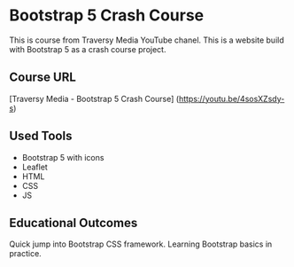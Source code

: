 # Bootstrap 5 Crash Course

This is course from Traversy Media YouTube chanel.
This is a website build with Bootstrap 5 as a crash course project.

## Course URL

[Traversy Media - Bootstrap 5 Crash Course] (https://youtu.be/4sosXZsdy-s)

## Used Tools

- Bootstrap 5 with icons
- Leaflet
- HTML
- CSS
- JS

## Educational Outcomes

Quick jump into Bootstrap CSS framework. Learning Bootstrap basics in practice.
